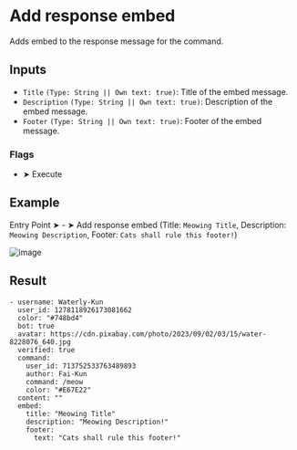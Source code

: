 # Add response embed
Adds embed to the response message for the command.

## Inputs
- `Title`  `(Type: String || Own text: true)`: Title of the embed message.
- `Description`  `(Type: String || Own text: true)`: Description of the embed message.
- `Footer`  `(Type: String || Own text: true)`: Footer of the embed message.

### Flags
- ➤ Execute

## Example
Entry Point ➤ - ➤ Add response embed (Title: `Meowing Title`, Description: `Meowing Description`, Footer: `Cats shall rule this footer!`)

![image](https://github.com/user-attachments/assets/c99109d3-20df-44a8-be09-a7f5506e71f5)

## Result
```discord yaml
- username: Waterly-Kun
  user_id: 1278118926173081662
  color: "#748bd4"
  bot: true
  avatar: https://cdn.pixabay.com/photo/2023/09/02/03/15/water-8228076_640.jpg
  verified: true
  command:
    user_id: 713752533763489893
    author: Fai-Kun
    command: /meow
    color: "#E67E22" 
  content: ""
  embed:
    title: "Meowing Title"
    description: "Meowing Description!"
    footer: 
      text: "Cats shall rule this footer!"
```
